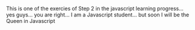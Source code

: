 This is one of the exercies of Step 2 in the javascript learning progress... yes guys... you are right... I am a Javascript student... but soon I will be the Queen in Javascript
